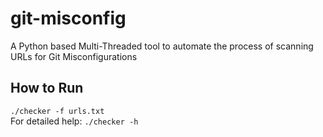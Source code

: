 # git-misconfig
A Python based Multi-Threaded tool to automate the process of scanning URLs for Git Misconfigurations

## How to Run
```./checker -f urls.txt```  
For detailed help: ```./checker -h```
